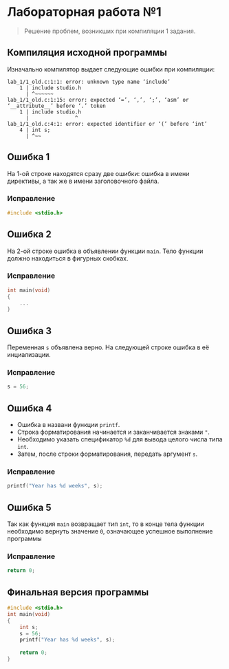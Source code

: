 # Лабораторная работа №1
> Решение проблем, возникших при компиляции 1 задания.

## Компиляция исходной программы
Изначально компилятор выдает следующие ошибки при компиляции:
```
lab_1/1_old.c:1:1: error: unknown type name ‘include’
    1 | include studio.h
      | ^~~~~~~
lab_1/1_old.c:1:15: error: expected ‘=’, ‘,’, ‘;’, ‘asm’ or ‘__attribute__’ before ‘.’ token
    1 | include studio.h
      |               ^
lab_1/1_old.c:4:1: error: expected identifier or ‘(’ before ‘int’
    4 | int s;
      | ^~~
```
## Ошибка 1
На 1-ой строке находятся сразу две ошибки: ошибка в имени директивы, а так же в имени заголовочного файла.

### Исправление
```c
#include <stdio.h>
```
## Ошибка 2
На 2-ой строке ошибка в объявлении функции `main`.
Тело функции должно находиться в фигурных скобках.

### Исправление
```c
int main(void)
{
    ...
}
```
## Ошибка 3
Переменная `s` объявлена верно.
На следующей строке ошибка в её инциализации.

### Исправление
```c
s = 56;
```
## Ошибка 4
- Ошибка в названи функции `printf`.
- Строка форматирования начинается и заканчивается знаками `"`. 
- Необходимо указать спецификатор `%d` для вывода целого числа типа `int`. 
- Затем, после строки форматирования, передать аргумент `s`.

### Исправление
```c
printf("Year has %d weeks", s);
```
## Ошибка 5
Так как функция `main` возвращает тип `int`, то в конце тела функции необходимо вернуть значение `0`, означающее успешное выполнение программы

### Исправление
```c
return 0;
```

## Финальная версия программы
```c
#include <stdio.h>
int main(void)
{
    int s;
    s = 56;
    printf("Year has %d weeks", s);
    
    return 0;
}
```